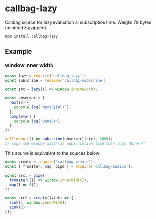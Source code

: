 # callbag-lazy

Callbag source for lazy evaluation at subscription time. Weighs <span class="weight">79</span> bytes (minified & gzipped).

`npm install callbag-lazy`

## Example

### window inner width
```js
const lazy = require('callbag-lazy');
const subscribe = require('callbag-subscribe')

const src = lazy(() => window.innerWidth);

const observer = {
  next(v) {
    console.log(`Next(${v})`);
  },
  complete() {
    console.log('Done()');
  }
};

setTimeout(() => subscribe(observer)(src), 2000);
// logs the window width at subscription time then logs 'Done()'
```

This source is equivalent to the sources below:

```js
const create = require('callbag-create');
const { fromIter, map, pipe } = require('callbag-basics');

const src1 = pipe(
  fromIter([() => window.innerWidth]),
  map(f => f())
);

const src2 = create((sink) => {
  sink(1, window.innerWith);
  sink(2);
});
```
